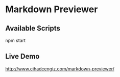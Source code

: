 # Markdown Previewer

## Available Scripts
npm start

## Live Demo
http://www.cihadcengiz.com/markdown-previewer/